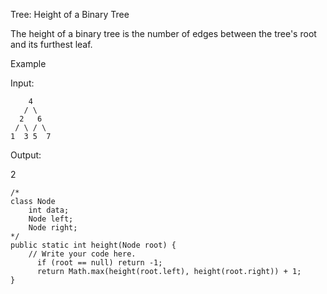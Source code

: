 Tree: Height of a Binary Tree

The height of a binary tree is the number of edges between the tree's root and its furthest leaf.


Example

Input:

	    4
	   / \
	  2   6
	 / \ / \
	1  3 5  7
	

Output:

2


	/*
    class Node 
    	int data;
    	Node left;
    	Node right;
	*/
	public static int height(Node root) {
      	// Write your code here.
          if (root == null) return -1;
          return Math.max(height(root.left), height(root.right)) + 1;
    }
